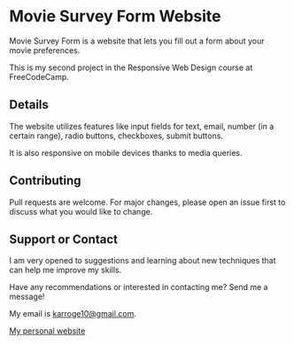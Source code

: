 # Movie Survey Form Website

Movie Survey Form is a website that lets you fill out a form about your movie preferences.

This is my second project in the Responsive Web Design course at FreeCodeCamp.

## Details

The website utilizes features like input fields for text, email, number (in a certain range), radio buttons, checkboxes, submit buttons.

It is also responsive on mobile devices thanks to media queries.

## Contributing
Pull requests are welcome. For major changes, please open an issue first to discuss what you would like to change.

## Support or Contact
I am very opened to suggestions and learning about new techniques that can help me improve my skills.

Have any recommendations or interested in contacting me? Send me a message!

My email is karroge10@gmail.com.

[My personal website](https://egorkabantsov.netlify.app/)

